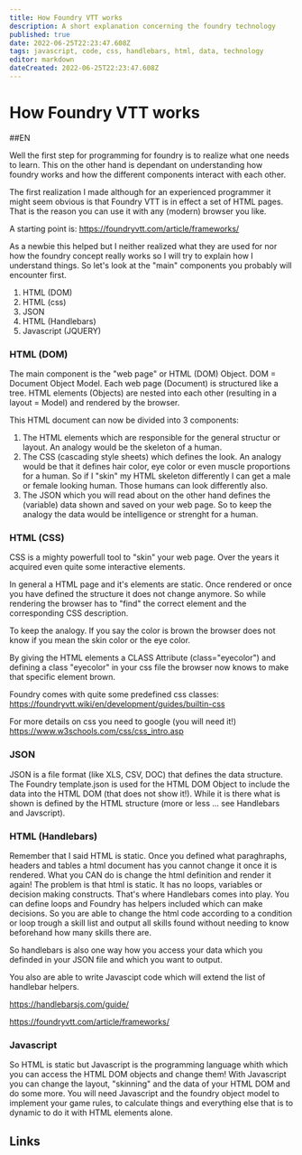 ```yaml
---
title: How Foundry VTT works
description: A short explanation concerning the foundry technology
published: true
date: 2022-06-25T22:23:47.608Z
tags: javascript, code, css, handlebars, html, data, technology
editor: markdown
dateCreated: 2022-06-25T22:23:47.608Z
---
```


# How Foundry VTT works

##EN

Well the first step for programming for foundry is to realize what one needs to learn. This on the other hand is dependant on understanding how foundry works and how the different components interact with each other.

The first realization I made although for an experienced programmer it might seem obvious is that Foundry VTT is in effect a set of HTML pages. That is the reason you can use it with any (modern) browser you like.

A starting point is:
https://foundryvtt.com/article/frameworks/

As a newbie this helped but I neither realized what they are used for nor how the foundry concept really works so I will try to explain how I understand things. So let's look at the "main" components you probably will encounter first.

1. HTML (DOM)
1. HTML (css)
1. JSON
1. HTML (Handlebars)
1. Javascript (JQUERY)



### HTML (DOM)
The main component is the "web page" or HTML (DOM) Object.
DOM = Document Object Model. Each web page (Document) is structured like a tree. HTML elements (Objects) are nested into each other (resulting in a layout = Model) and rendered by the browser.

This HTML document can now be divided into 3 components:

1. The HTML elements which are responsible for the general structur or layout. An analogy would be the skeleton of a human.
1. The CSS (cascading style sheets) which defines the look. An analogy would be that it defines hair color, eye color or even muscle proportions for a human. So if I "skin" my HTML skeleton differently I can get a male or female looking human. Those humans can look differently also.
1. The JSON which you will read about on the other hand defines the (variable) data shown and saved on your web page. So to keep the analogy the data would be intelligence or strenght for a human.

### HTML (CSS)
CSS is a mighty powerfull tool to "skin" your web page. Over the years it acquired even quite some interactive elements.

In general a HTML page and it's elements are static. Once rendered or once you have defined the structure it does not change anymore. So while rendering the browser has to "find" the correct element and the corresponding CSS description.

To keep the analogy. If you say the color is brown the browser does not know if you mean the skin color or the eye color.

By giving the HTML elements a CLASS Attribute (class="eyecolor") and defining a class "eyecolor" in your css file the browser now knows to make that specific element brown.

Foundry comes with quite some predefined css classes:
https://foundryvtt.wiki/en/development/guides/builtin-css

For more details on css you need to google (you will need it!)
https://www.w3schools.com/css/css_intro.asp

### JSON
JSON is a file format (like XLS, CSV, DOC) that defines the data structure. The Foundry template.json is used for the HTML DOM Object to include the data into the HTML DOM (that does not show it!). While it is there what is shown is defined by the HTML structure (more or less ... see Handlebars and Javscript).

### HTML (Handlebars)
Remember that I said HTML is static. Once you defined what paraghraphs, headers and tables a html document has you cannot change it once it is rendered.
What you CAN do is change the html definition and render it again!
The problem is that html is static. It has no loops, variables or decision making constructs.
That's where Handlebars comes into play. You can define loops and Foundry has helpers included which can make decisions.
So you are able to change the html code according to a condition or loop trough a skill list and output all skills found without needing to know beforehand how many skills there are.

So handlebars is also one way how you access your data which you definded in your JSON file and which you want to output.

You also are able to write Javascipt code which will extend the list of handlebar helpers.

https://handlebarsjs.com/guide/

https://foundryvtt.com/article/frameworks/

### Javascript
So HTML is static but Javascript is the programming language whith which you can access the HTML DOM objects and change them!
With Javascript you can change the layout, "skinning" and the data of your HTML DOM and do some more. You will need Javascript and the foundry object model to implement your game rules, to calculate things and everything else that is to dynamic to do it with HTML elements alone.

## Links